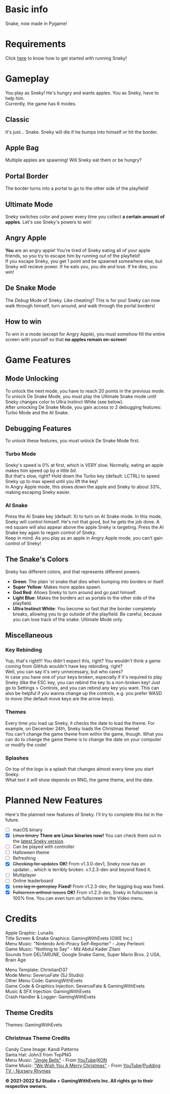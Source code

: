 # Basic info
Snake, now made in Pygame!  

# Requirements
Click [here](https://github.com/gamingwithevets/sneky/wiki/Getting-Started) to know how to get started with running Sneky!

# Gameplay
You play as Sneky! He's hungry and wants apples. You as Sneky, have to help him.  
Currently, the game has 6 modes.
## Classic
It's just... Snake. Sneky will die if he bumps into himself or hit the border.
## Apple Bag
Multiple apples are spawning! Will Sneky eat them or be hungry?
## Portal Border
The border turns into a portal to go to the other side of the playfield!
## Ultimate Mode
Sneky switches color and power every time you collect **a certain amount of apples**. Let's use Sneky's powers to win!
## Angry Apple
**You** are an angry apple! You're tired of Sneky eating all of your apple friends, so you try to escape him by running out of the playfield!  
If you escape Sneky, you get 1 point and be spawned somewhere else, but Sneky will recieve power. If he eats you, you die and lose. If he dies, you win!
## De Snake Mode
The *Debug* Mode of Sneky. Like cheating? This is for you! Sneky can now walk through himself, turn around, and walk through the portal borders!
## How to win
To win in a mode (except for Angry Apple), you must somehow fill the entire screen with yourself so that **no apples remain on-screen**!

# Game Features
## Mode Unlocking
To unlock the next mode, you have to reach 20 points in the previous mode. To unlock De Snake Mode, you must play the Ultimate Snake mode until Sneky changes color to Ultra Instinct White (see below).  
After unlocking De Snake Mode, you gain access to 2 debugging features: Turbo Mode and the AI Snake.
## Debugging Features
To unlock these features, you must unlock De Snake Mode first.
### Turbo Mode
Sneky's speed is 0% at first, which is VERY slow. Normally, eating an apple makes him speed up by *a little bit*.  
But that's slow, right? Hold down the Turbo key (default: LCTRL) to speed Sneky up to max speed until you lift the key!  
In Angry Apple mode, this slows down the apple and Sneky to about 33%, making escaping Sneky easier.
### AI Snake
Press the AI Snake key (default: X) to turn on AI Snake mode. In this mode, Sneky will control himself. He's not that good, but he gets the job done. A red square will also appear above the apple Sneky is targeting. Press the AI Snake key again to regain control of Sneky.  
Keep in mind: As you play as an apple in Angry Apple mode, you can't gain control of Sneky!
## The Snake's Colors
Sneky has different colors, and that represents different powers.
- **Green**: The plain 'ol snake that dies when bumping into borders or itself.
- **Super Yellow**: Makes more apples spawn.
- **God Red**: Allows Sneky to turn around and go past himself.
- **Light Blue**: Makes the borders act as portals to the other side of the playfield.
- **Ultra Instinct White**: You become so fast that the border completely breaks, allowing you to go outside of the playfield. Be careful, because you can lose track of the snake. Ultimate Mode only.
## Miscellaneous
### Key Rebinding
Yup, that's right!!! You didn't expect this, right? You wouldn't think a game coming from GitHub wouldn't have key rebinding, right?  
Well, you can say it's very unnecessary, but who cares?  
In case you have one of your keys broken, especially if it's required to play Sneky (like the ESC key, you can rebind the key to a non-broken key!
Just go to Settings > Controls, and you can rebind any key you want. This can also be helpful if you wanna change up the controls, e.g. you prefer WASD to move (the default move keys are the arrow keys).
### Themes
Every time you load up Sneky, it checks the date to load the theme. For example, on December 24th, Sneky loads the Christmas theme!  
You can't change the game theme from within the game, though. What you can do to change the game theme is to change the date on your computer or modify the code!
### Splashes
On top of the logo is a splash that changes almost every time you start Sneky.  
What text it will show depends on RNG, the game theme, and the date.

# Planned New Features
Here's the planned new features of Sneky. I'll try to complete this list in the future.
- [ ] macOS binary
- [x] ~~Linux binary~~ **There are Linux binaries now!** You can check them out in the [latest Sneky version](https://github.com/gamingwithevets/sneky/releases/latest).
- [ ] Can be played with controller
- [ ] Halloween theme
- [ ] Refreshing
- [x] ~~Checking for updates~~ **OK!** From v1.3.0-dev1, Sneky now has an updater... which is terribly broken. v.1.2.3-dev and beyond fixed it.
- [ ] Multiplayer
- [ ] Online leaderboard
- [x] ~~Less lag in gameplay~~ **Fixed!** From v1.2.3-dev, the lagging bug was fixed.
- [x] ~~Fullscreen without issues~~ **OK!** From v1.2.3-dev, Sneky in fullscreen is 100% fine. You can even turn on fullscreen in the Video menu.

# Credits
Apple Graphic: Luna4s  
Title Screen & Snake Graphics: GamingWithEvets (GWE Inc.)  
Menu Music: "Nintendo Anti-Piracy Self-Reporter" - Joey Perleoni  
Game Music: "Nothing to Say" - Md Abdul Kader Zilani  
Sounds from DELTARUNE, Google Snake Game, Super Mario Bros. 2 USA, Brain Age  

Menu Template: ChristianD37  
Mode Menu: SeverusFate (SJ Studio)  
Other Menu Code: GamingWithEvets  
Game Code & Graphics Injection: SeverusFate & GamingWithEvets  
Music & SFX Injection: GamingWithEvets  
Crash Handler & Logger: GamingWithEvets  

## Theme Credits
Themes: GamingWithEvets
### Christmas Theme Credits  
Candy Cane Image: Kandi Patterns  
Santa Hat: John3 from TopPNG  
Menu Music: ["Jingle Bells\"](https://www.youtube.com/watch?v=R1gskElaLNo) - From [YouTube](https://www.youtube.com/)/[KON](https://www.youtube.com/channel/UCcmWi0LJKaovJG_DaEhGD_g)  
Game Music: ["We Wish You A Merry Christmas"](https://www.youtube.com/watch?v=8vdXR_igALU) - From [YouTube](https://www.youtube.com/)/[Pudding TV - Nursery Rhymes](https://www.youtube.com/channel/UCjPZm-0TqBPNAzxSrs6zMHw)

**© 2021-2022 SJ Studio + GamingWithEvets Inc. All rights go to their respective owners.**
